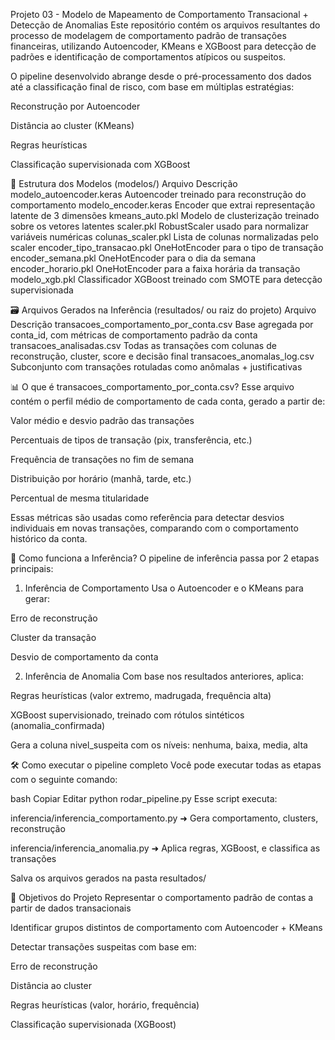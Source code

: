 Projeto 03 - Modelo de Mapeamento de Comportamento Transacional + Detecção de Anomalias
Este repositório contém os arquivos resultantes do processo de modelagem de comportamento padrão de transações financeiras, utilizando Autoencoder, KMeans e XGBoost para detecção de padrões e identificação de comportamentos atípicos ou suspeitos.

O pipeline desenvolvido abrange desde o pré-processamento dos dados até a classificação final de risco, com base em múltiplas estratégias:

Reconstrução por Autoencoder

Distância ao cluster (KMeans)

Regras heurísticas

Classificação supervisionada com XGBoost

📁 Estrutura dos Modelos (modelos/)
Arquivo	Descrição
modelo_autoencoder.keras	Autoencoder treinado para reconstrução do comportamento
modelo_encoder.keras	Encoder que extrai representação latente de 3 dimensões
kmeans_auto.pkl	Modelo de clusterização treinado sobre os vetores latentes
scaler.pkl	RobustScaler usado para normalizar variáveis numéricas
colunas_scaler.pkl	Lista de colunas normalizadas pelo scaler
encoder_tipo_transacao.pkl	OneHotEncoder para o tipo de transação
encoder_semana.pkl	OneHotEncoder para o dia da semana
encoder_horario.pkl	OneHotEncoder para a faixa horária da transação
modelo_xgb.pkl	Classificador XGBoost treinado com SMOTE para detecção supervisionada

🗃️ Arquivos Gerados na Inferência (resultados/ ou raiz do projeto)
Arquivo	Descrição
transacoes_comportamento_por_conta.csv	Base agregada por conta_id, com métricas de comportamento padrão da conta
transacoes_analisadas.csv	Todas as transações com colunas de reconstrução, cluster, score e decisão final
transacoes_anomalas_log.csv	Subconjunto com transações rotuladas como anômalas + justificativas

📊 O que é transacoes_comportamento_por_conta.csv?
Esse arquivo contém o perfil médio de comportamento de cada conta, gerado a partir de:

Valor médio e desvio padrão das transações

Percentuais de tipos de transação (pix, transferência, etc.)

Frequência de transações no fim de semana

Distribuição por horário (manhã, tarde, etc.)

Percentual de mesma titularidade

Essas métricas são usadas como referência para detectar desvios individuais em novas transações, comparando com o comportamento histórico da conta.

🤖 Como funciona a Inferência?
O pipeline de inferência passa por 2 etapas principais:

1. Inferência de Comportamento
Usa o Autoencoder e o KMeans para gerar:

Erro de reconstrução

Cluster da transação

Desvio de comportamento da conta

2. Inferência de Anomalia
Com base nos resultados anteriores, aplica:

Regras heurísticas (valor extremo, madrugada, frequência alta)

XGBoost supervisionado, treinado com rótulos sintéticos (anomalia_confirmada)

Gera a coluna nivel_suspeita com os níveis: nenhuma, baixa, media, alta

🛠️ Como executar o pipeline completo
Você pode executar todas as etapas com o seguinte comando:

bash
Copiar
Editar
python rodar_pipeline.py
Esse script executa:

inferencia/inferencia_comportamento.py
➜ Gera comportamento, clusters, reconstrução

inferencia/inferencia_anomalia.py
➜ Aplica regras, XGBoost, e classifica as transações

Salva os arquivos gerados na pasta resultados/

🎯 Objetivos do Projeto
Representar o comportamento padrão de contas a partir de dados transacionais

Identificar grupos distintos de comportamento com Autoencoder + KMeans

Detectar transações suspeitas com base em:

Erro de reconstrução

Distância ao cluster

Regras heurísticas (valor, horário, frequência)

Classificação supervisionada (XGBoost)
